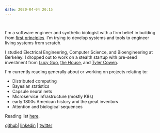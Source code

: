 ```yaml
---
date: 2020-04-04 20:15
---
```

&nbsp;

I'm a software engineer and synthetic biologist with a firm belief in
building from [first principles](https://en.wikipedia.org/wiki/First_principle).
I'm trying to develop systems and tools to engineer living systems from
scratch. 

I studied Electrical Engineering, Computer Science, and Bioengineering at
Berkeley. I dropped out to work on a stealth startup with pre-seed
investment from [Lucy Guo](https://lucy.ws/), [the
House](https://thehouse.fund/), and [Tyler
Cowen](https://www.mercatus.org/emergent-ventures).

I'm currently reading generally about or working on projects relating to:

  * Distributed computing
  * Bayesian statistics
  * Capsule neural nets
  * Microservice infrastructure (mostly K8s)
  * early 1800s American history and the great inventors
  * Attention and biological sequences


Reading list [here](/reading).


[github](https://github.com/kennyworkman)|
[linkedin](https://www.linkedin.com/in/kenny-workman-11151115a/) | [twitter](https://twitter.com/kenbwork)
